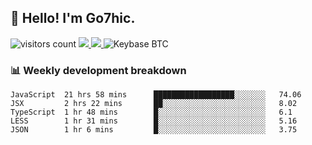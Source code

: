 ## 👋 Hello! I'm Go7hic.

 ![visitors count](https://visitors-by-url-pls-dont-use-this-in-your-repo.vercel.app/Go7hic-github-readme)
 <a href="https://twitter.com/Go7hic">
    <img src="https://img.shields.io/badge/-@Go7hic-1ca0f1?style=flat-square&labelColor=1ca0f1&logo=twitter&logoColor=white&link=https://twitter.com/Go7hic">
   <a/>
   <a href="mailto:gtfx0209@gmail.com">
    <img src="https://img.shields.io/badge/-gtfx0209@gmail.com-c14438?style=flat-square&logo=Gmail&logoColor=white&link=mailto:gtfx0209@gmail.com">
   <a/>
    ![Keybase BTC](https://img.shields.io/keybase/btc/Go7hic)
 <!--
🔭 I’m currently working
🌱 I’m currently learning
💬 Ask me about 
📫 How to reach me: 
⚡ Fun fact: 
-->
 <!--
![My Github Stats](https://github-readme-stats.vercel.app/api?username=Go7hic&show_icons=true&count_private=true)

-->

### 📊 Weekly development breakdown
<!--START_SECTION:waka-->
```text
JavaScript  21 hrs 58 mins      ██████████████████░░░░░░░   74.06 
JSX         2 hrs 22 mins       ██░░░░░░░░░░░░░░░░░░░░░░░   8.02 
TypeScript  1 hr 48 mins        █░░░░░░░░░░░░░░░░░░░░░░░░   6.1 
LESS        1 hr 31 mins        █░░░░░░░░░░░░░░░░░░░░░░░░   5.16 
JSON        1 hr 6 mins         █░░░░░░░░░░░░░░░░░░░░░░░░   3.75
```
<!--END_SECTION:waka-->

